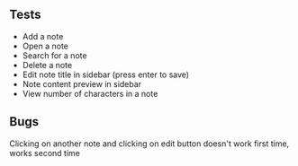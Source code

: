 ## Tests

- Add a note
- Open a note
- Search for a note
- Delete a note
- Edit note title in sidebar (press enter to save)
- Note content preview in sidebar
- View number of characters in a note

## Bugs

Clicking on another note and clicking on edit button doesn't work first time, works second time